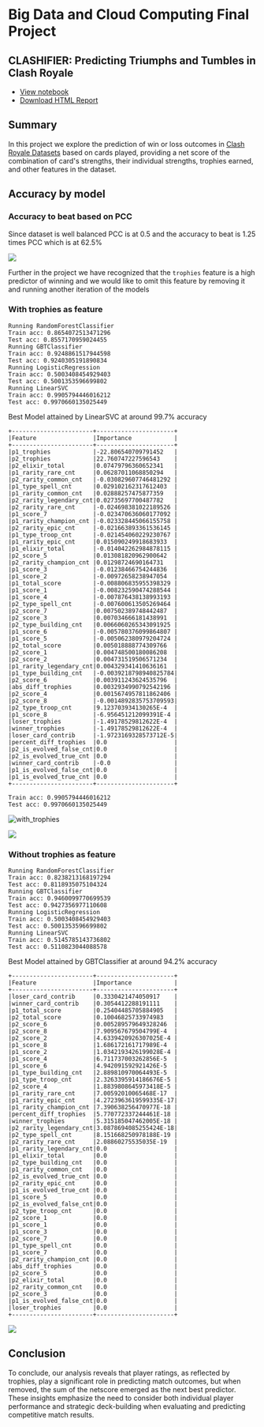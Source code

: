 # Big Data and Cloud Computing Final Project

## CLASHIFIER: Predicting Triumphs and Tumbles in Clash Royale

- [View notebook](bdcc_final_project.ipynb)
- [Download HTML Report](bdcc_final_project.html)

## Summary

In this project we explore the prediction of win or loss outcomes in [Clash Royale Datasets](https://www.kaggle.com/datasets?search=clash+royale) based on cards played, providing a net score of the combination of card's strengths, their individual strengths, trophies earned, and other features in the dataset.

## Accuracy by model
### Accuracy to beat based on PCC
Since dataset is well balanced PCC is at 0.5 and the accuracy to beat is 1.25 times PCC which is at 62.5%

![](images/PCC.png)

Further in the project we have recognized that the `trophies` feature is a high predictor of winning and we would like to omit this feature by removing it and running another iteration of the models

### With trophies as feature
```commandline
Running RandomForestClassifier
Train acc: 0.8654072513471296
Test acc: 0.8557170959024455
Running GBTClassifier
Train acc: 0.9248861517944598
Test acc: 0.9240305191890834
Running LogisticRegression
Train acc: 0.5003408454929403
Test acc: 0.5001353596699802
Running LinearSVC
Train acc: 0.9905794446016212
Test acc: 0.9970660135025449
```
Best Model attained by LinearSVC at around 99.7% accuracy
```commandline
+-----------------------+----------------------+
|Feature                |Importance            |
+-----------------------+----------------------+
|p1_trophies            |-22.806540709791452   |
|p2_trophies            |22.760747227596543    |
|p2_elixir_total        |0.07479796360652341   |
|p1_rarity_rare_cnt     |0.06287011068850294   |
|p2_rarity_common_cnt   |-0.030829607746481292 |
|p1_type_spell_cnt      |0.029102162317612403  |
|p1_rarity_common_cnt   |0.02888257475877359   |
|p2_rarity_legendary_cnt|0.02735697700487782   |
|p2_rarity_rare_cnt     |-0.024698381022189526 |
|p1_score_7             |-0.023470636060177092 |
|p1_rarity_champion_cnt |-0.023328445066155758 |
|p2_rarity_epic_cnt     |-0.021663893361536145 |
|p1_type_troop_cnt      |-0.021454060229230767 |
|p1_rarity_epic_cnt     |0.015090249918683933  |
|p1_elixir_total        |-0.014042262984878115 |
|p2_score_5             |0.013081820962900642  |
|p2_rarity_champion_cnt |0.01298724690164731   |
|p1_score_3             |-0.01238466754244836  |
|p1_score_2             |-0.00972658238947054  |
|p1_total_score         |-0.008806835955398329 |
|p1_score_1             |-0.008232590474288544 |
|p1_score_4             |-0.007876438138993193 |
|p2_type_spell_cnt      |-0.007600613505269464 |
|p2_score_7             |0.007502389748442487  |
|p2_score_3             |0.007034666181438991  |
|p2_type_building_cnt   |0.0066060265343091925 |
|p1_score_6             |-0.005780376099864807 |
|p1_score_5             |-0.005062380979204724 |
|p2_total_score         |0.005018888774309766  |
|p2_score_1             |0.004748500180086208  |
|p2_score_2             |0.004731519506571234  |
|p1_rarity_legendary_cnt|0.004329341410636161  |
|p1_type_building_cnt   |-0.0039218798940825784|
|p2_score_6             |0.003911243624535796  |
|abs_diff_trophies      |0.0032934990792542196 |
|p2_score_4             |0.0015674957811862406 |
|p2_score_8             |-0.0014892835753709593|
|p2_type_troop_cnt      |9.123703934130265E-4  |
|p1_score_8             |-6.956451212099391E-4 |
|loser_trophies         |-1.49178529812622E-4  |
|winner_trophies        |-1.49178529812622E-4  |
|loser_card_contrib     |-1.9723169328573712E-5|
|percent_diff_trophies  |0.0                   |
|p2_is_evolved_false_cnt|0.0                   |
|p2_is_evolved_true_cnt |0.0                   |
|winner_card_contrib    |-0.0                  |
|p1_is_evolved_false_cnt|0.0                   |
|p1_is_evolved_true_cnt |0.0                   |
+-----------------------+----------------------+

Train acc: 0.9905794446016212
Test acc: 0.9970660135025449
```
![with_trophies](images/with_trophies.png)

![](images/svc-decision-bound.png)

### Without trophies as feature
```commandline
Running RandomForestClassifier
Train acc: 0.8238213168197294
Test acc: 0.8118935075104324
Running GBTClassifier
Train acc: 0.9460099770699539
Test acc: 0.9427356977110608
Running LogisticRegression
Train acc: 0.5003408454929403
Test acc: 0.5001353596699802
Running LinearSVC
Train acc: 0.5145785143736802
Test acc: 0.5110823044088578
```
Best Model attained by GBTClassifier at around 94.2% accuracy
```commandline
+-----------------------+----------------------+
|Feature                |Importance            |
+-----------------------+----------------------+
|loser_card_contrib     |0.3330421474050917    |
|winner_card_contrib    |0.3054412288191111    |
|p1_total_score         |0.25404485705884905   |
|p2_total_score         |0.10046825733974983   |
|p2_score_6             |0.005289579649328246  |
|p2_score_8             |7.909567679504799E-4  |
|p2_score_2             |4.6339420926307025E-4 |
|p1_score_8             |1.686172161717989E-4  |
|p1_score_2             |1.0342193426199028E-4 |
|p1_score_4             |6.711737003262856E-5  |
|p1_score_6             |4.942091592921426E-5  |
|p1_type_building_cnt   |2.889810970064493E-5  |
|p1_type_troop_cnt      |2.3263395914186676E-5 |
|p2_score_4             |1.8839808645973418E-5 |
|p1_rarity_rare_cnt     |7.00592010065468E-17  |
|p1_rarity_epic_cnt     |4.2723963619599335E-17|
|p1_rarity_champion_cnt |7.390638256470977E-18 |
|percent_diff_trophies  |5.770772337244461E-18 |
|winner_trophies        |5.315185047462005E-18 |
|p2_rarity_legendary_cnt|3.0878694085255424E-18|
|p2_type_spell_cnt      |8.151668250978188E-19 |
|p2_rarity_rare_cnt     |2.08860275535035E-19  |
|p1_rarity_legendary_cnt|0.0                   |
|p1_elixir_total        |0.0                   |
|p2_type_building_cnt   |0.0                   |
|p1_rarity_common_cnt   |0.0                   |
|p2_is_evolved_true_cnt |0.0                   |
|p2_rarity_epic_cnt     |0.0                   |
|p1_is_evolved_true_cnt |0.0                   |
|p1_score_5             |0.0                   |
|p2_is_evolved_false_cnt|0.0                   |
|p2_type_troop_cnt      |0.0                   |
|p2_score_1             |0.0                   |
|p1_score_1             |0.0                   |
|p1_score_3             |0.0                   |
|p2_score_7             |0.0                   |
|p1_type_spell_cnt      |0.0                   |
|p1_score_7             |0.0                   |
|p2_rarity_champion_cnt |0.0                   |
|abs_diff_trophies      |0.0                   |
|p2_score_5             |0.0                   |
|p2_elixir_total        |0.0                   |
|p2_rarity_common_cnt   |0.0                   |
|p2_score_3             |0.0                   |
|p1_is_evolved_false_cnt|0.0                   |
|loser_trophies         |0.0                   |
+-----------------------+----------------------+
```
![](images/without_trophies.png)

## Conclusion
To conclude, our analysis reveals that player ratings, as reflected by trophies, play a significant role in predicting match outcomes, but when removed, the sum of the netscore emerged as the next best predictor. These insights emphasize the need to consider both individual player performance and strategic deck-building when evaluating and predicting competitive match results.